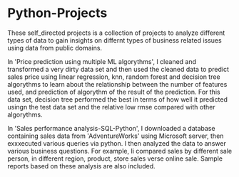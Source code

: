 # Python-Projects
These self_directed projects is a collection of projects to analyze different types of data to gain insights on differnt types of business related issues using data from public domains.

In 'Price prediction using multiple ML algorythms', I cleaned and transformed a very dirty data set and then used the cleaned data to predict sales price using linear regression, 
knn, random forest and decision tree algorythms to learn about the relationship between the number of features used, and prediction of algorythm of the result of the prediction.
For this data set, decision tree performed the best in terms of how well it predicted usingn the test data set and the relative low rmse compared with other algorythms.

In 'Sales performance analysis-SQL-Python', I downloaded a database containing sales data from 'AdventureWorks' using Microsoft server, then exxxecuted various queries via python.
I then analyzed the data to answer various business questions.  For example, Ii compared sales by different sale person, in different region, product, store sales verse 
online sale.  Sample reports based on these analysis are also included.
